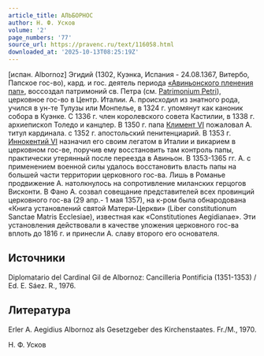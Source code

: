 ```yaml
---
article_title: АЛЬБОРНОС
author: Н. Ф. Усков
volume: '2'
page_numbers: '77'
source_url: https://pravenc.ru/text/116058.html
downloaded_at: '2025-10-13T08:25:19Z'
---
```


[испан. Albornoz] Эгидий (1302, Куэнка, Испания - 24.08.1367, Витербо, Папское гос-во), кард. и гос. деятель периода [«Авиньонского пленения пап»](<https://pravenc.ru/text/ Авиньонского пленения пап .html>), воссоздал патримоний св. Петра (см. [Patrimonium Petri](<https://pravenc.ru/text/Patrimonium Petri.html>)), церковное гос-во в Центр. Италии. А. происходил из знатного рода, учился в ун-те Тулузы или Монпелье, в 1324 г. упомянут как каноник собора в Куэнке. С 1336 г. член королевского совета Кастилии, в 1338 г. архиепископ Толедо и канцлер. В 1350 г. папа [Климент VI](<https://pravenc.ru/text/Климент VI.html>) пожаловал А. титул кардинала. с 1352 г. апостольский пенитенциарий. В 1353 г. [Иннокентий VI](<https://pravenc.ru/text/Иннокентий VI.html>) назначил его своим легатом в Италии и викарием в церковном гос-ве, поручив ему восстановить там контроль папы, практически утерянный после переезда в Авиньон. В 1353-1365 гг. А. с применением военной силы удалось восстановить власть папы на большей части территории церковного гос-ва. Лишь в Романье продвижение А. натолкнулось на сопротивление миланских герцогов Висконти. В Фано А. созвал совещание представителей всех провинций церковного гос-ва (29 апр.- 1 мая 1357), на к-ром была обнародована «Книга установлений святой Матери-Церкви» (Liber constitutionum Sanctae Matris Ecclesiae), известная как «Сonstitutiones Aegidianae». Эти установления действовали в качестве уложения церковного гос-ва вплоть до 1816 г. и принесли А. славу второго его основателя.

## Источники

Diplomatario del Cardinal Gil de Albornoz: Cancilleria Pontificia (1351-1353) / Ed. E. Sáez. R., 1976.

## Литература

Erler A. Aegidius Albornoz als Gesetzgeber des Kirchenstaates. Fr./М., 1970.

Н. Ф. Усков
